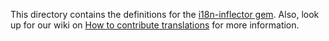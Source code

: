 This directory contains the definitions for the [i18n-inflector gem](https://github.com/siefca/i18n-inflector).
Also, look up for our wiki on [How to contribute translations](http://wiki.lygneofoundation.org/Contribute_translations) for more information.
